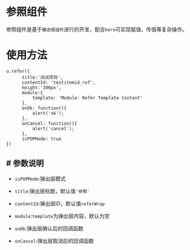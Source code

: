# 参照组件

参照组件是基于`模态框组件`进行的开发，配合`kero`可实现赋值，传值等复杂操作。





# 使用方法

```
u.refer({
      title:'测试项目',
      contentId: 'testitemid_ref',
      height:'300px',
      module:{
          template: 'Module: Refer Template Content'
      },
      onOk: function(){
          alert('ok');
      },
      onCancel: function(){
          alert('cancel');
      },
      isPOPMode: true
})
```



## # 参数说明

* `isPOPMode`:弹出层模式

* `title`:弹出层标题，默认值`'参照'`

* `contentId`:弹出层ID，默认值`referWrap`

* `module`:`template`为弹出层内容，默认为空

* `onOk`:弹出层确认后的回调函数

* `onCancel`:弹出层取消后的回调函数

  ​
